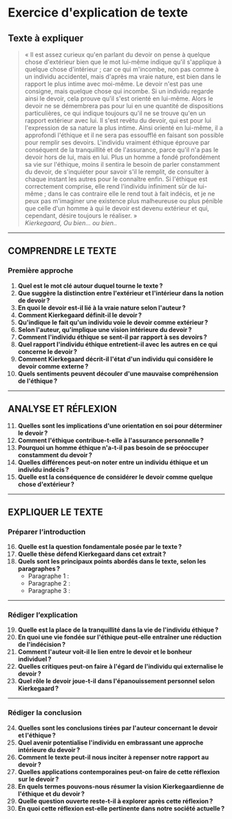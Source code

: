 # Exercice d'explication de texte

## Texte à expliquer

> « Il est assez curieux qu'en parlant du devoir on pense à quelque chose d'extérieur bien que le mot lui-même indique qu'il s'applique à quelque chose d'intérieur ; car ce qui m'incombe, non pas comme à un individu accidentel, mais d'après ma vraie nature, est bien dans le rapport le plus intime avec moi-même. Le devoir n'est pas une consigne, mais quelque chose qui incombe. Si un individu regarde ainsi le devoir, cela prouve qu'il s'est orienté en lui-même. Alors le devoir ne se démembrera pas pour lui en une quantité de dispositions particulières, ce qui indique toujours qu'il ne se trouve qu'en un rapport extérieur avec lui. Il s'est revêtu du devoir, qui est pour lui l'expression de sa nature la plus intime. Ainsi orienté en lui-même, il a approfondi l'éthique et il ne sera pas essoufflé en faisant son possible pour remplir ses devoirs. L'individu vraiment éthique éprouve par conséquent de la tranquillité et de l'assurance, parce qu'il n'a pas le devoir hors de lui, mais en lui. Plus un homme a fondé profondément sa vie sur l'éthique, moins il sentira le besoin de parler constamment du devoir, de s'inquiéter pour savoir s'il le remplit, de consulter à chaque instant les autres pour le connaître enfin. Si l'éthique est correctement comprise, elle rend l'individu infiniment sûr de lui-même ; dans le cas contraire elle le rend tout à fait indécis, et je ne peux pas m'imaginer une existence plus malheureuse ou plus pénible que celle d'un homme à qui le devoir est devenu extérieur et qui, cependant, désire toujours le réaliser. »  
> *Kierkegaard, Ou bien… ou bien..*

---

## COMPRENDRE LE TEXTE

### Première approche

1. **Quel est le mot clé autour duquel tourne le texte ?**  
2. **Que suggère la distinction entre l'extérieur et l'intérieur dans la notion de devoir ?**  
3. **En quoi le devoir est-il lié à la vraie nature selon l'auteur ?**  
4. **Comment Kierkegaard définit-il le devoir ?**  
5. **Qu'indique le fait qu'un individu voie le devoir comme extérieur ?**  
6. **Selon l'auteur, qu'implique une vision intérieure du devoir ?**  
7. **Comment l'individu éthique se sent-il par rapport à ses devoirs ?**  
8. **Quel rapport l'individu éthique entretient-il avec les autres en ce qui concerne le devoir ?**  
9. **Comment Kierkegaard décrit-il l'état d'un individu qui considère le devoir comme externe ?**  
10. **Quels sentiments peuvent découler d'une mauvaise compréhension de l'éthique ?**  

---

## ANALYSE ET RÉFLEXION

11. **Quelles sont les implications d'une orientation en soi pour déterminer le devoir ?**  
12. **Comment l'éthique contribue-t-elle à l'assurance personnelle ?**  
13. **Pourquoi un homme éthique n'a-t-il pas besoin de se préoccuper constamment du devoir ?**  
14. **Quelles différences peut-on noter entre un individu éthique et un individu indécis ?**  
15. **Quelle est la conséquence de considérer le devoir comme quelque chose d'extérieur ?**

---

## EXPLIQUER LE TEXTE

### Préparer l’introduction

16. **Quelle est la question fondamentale posée par le texte ?**  
17. **Quelle thèse défend Kierkegaard dans cet extrait ?**  
18. **Quels sont les principaux points abordés dans le texte, selon les paragraphes ?**  
    - Paragraphe 1 :  
    - Paragraphe 2 :  
    - Paragraphe 3 :  

---

### Rédiger l’explication

19. **Quelle est la place de la tranquillité dans la vie de l'individu éthique ?**  
20. **En quoi une vie fondée sur l'éthique peut-elle entraîner une réduction de l'indécision ?**  
21. **Comment l'auteur voit-il le lien entre le devoir et le bonheur individuel ?**  
22. **Quelles critiques peut-on faire à l'égard de l'individu qui externalise le devoir ?**  
23. **Quel rôle le devoir joue-t-il dans l'épanouissement personnel selon Kierkegaard ?**

---

### Rédiger la conclusion

24. **Quelles sont les conclusions tirées par l'auteur concernant le devoir et l'éthique ?**  
25. **Quel avenir potentialise l'individu en embrassant une approche intérieure du devoir ?**  
26. **Comment le texte peut-il nous inciter à repenser notre rapport au devoir ?**  
27. **Quelles applications contemporaines peut-on faire de cette réflexion sur le devoir ?**  
28. **En quels termes pouvons-nous résumer la vision Kierkegaardienne de l'éthique et du devoir ?**  
29. **Quelle question ouverte reste-t-il à explorer après cette réflexion ?**  
30. **En quoi cette réflexion est-elle pertinente dans notre société actuelle ?**  
